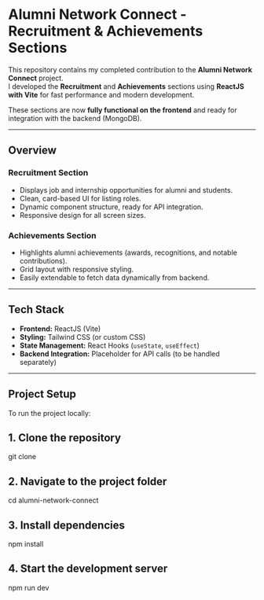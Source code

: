 # Alumni Network Connect - Recruitment & Achievements Sections

This repository contains my completed contribution to the **Alumni Network Connect** project.  
I developed the **Recruitment** and **Achievements** sections using **ReactJS with Vite** for fast performance and modern development.

These sections are now **fully functional on the frontend** and ready for integration with the backend (MongoDB).

---

## Overview

### Recruitment Section
- Displays job and internship opportunities for alumni and students.
- Clean, card-based UI for listing roles.
- Dynamic component structure, ready for API integration.
- Responsive design for all screen sizes.

### Achievements Section
- Highlights alumni achievements (awards, recognitions, and notable contributions).
- Grid layout with responsive styling.
- Easily extendable to fetch data dynamically from backend.

---

## Tech Stack
- **Frontend:** ReactJS (Vite)
- **Styling:** Tailwind CSS (or custom CSS)
- **State Management:** React Hooks (`useState`, `useEffect`)
- **Backend Integration:** Placeholder for API calls (to be handled separately)

---

## Project Setup

To run the project locally:

## 1. Clone the repository
git clone <repository-link>
## 2. Navigate to the project folder
cd alumni-network-connect
## 3. Install dependencies
npm install
## 4. Start the development server
npm run dev
